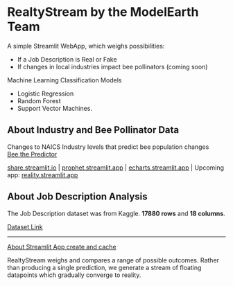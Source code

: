 # RealtyStream by the ModelEarth Team

A simple Streamlit WebApp, which weighs possibilities:

- If a Job Description is Real or Fake
- If changes in local industries impact bee pollinators (coming soon)
    
Machine Learning Classification Models
- Logistic Regression
- Random Forest
- Support Vector Machines.

## About Industry and Bee Pollinator Data

Changes to NAICS Industry levels that predict bee population changes  
[Bee the Predictor](https://model.earth/data-pipeline/research/bees/)

[share.streamlit.io](https://share.streamlit.io/) | [prophet.streamlit.app](https://prophet.streamlit.app) | [echarts.streamlit.app](https://echarts.streamlit.app/) | Upcoming app: [reality.streamlit.app](https://reality.streamlit.app/)
<!-- https://github.com/artefactory/streamlit_prophet -->

## About Job Description Analysis

The Job Description dataset was from Kaggle.
**17880 rows** and **18 columns**.

[Dataset Link](https://drive.google.com/file/d/1oNvbZLod123UhYbR8oqH7hPCc3n5CRan/view?usp=share_link)

---

[About Streamlit App create and cache](https://docs.streamlit.io/get-started/tutorials/create-an-app)

RealtyStream weighs and compares a range of possible outcomes.  Rather than producing a single prediction, we generate a stream of floating datapoints which gradually converge to reality.
